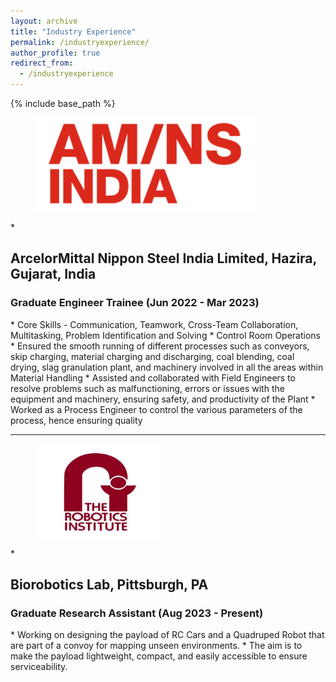 ```yaml
---
layout: archive
title: "Industry Experience"
permalink: /industryexperience/
author_profile: true
redirect_from:
  - /industryexperience
---
```


{% include base_path %}

<figure>
  <img src="/images/AMNS_Logo.png" alt="AM/NS Logo" style="width:350px;height:150px;">
  </figure>
* <h2>ArcelorMittal Nippon Steel India Limited, Hazira, Gujarat, India</h2>
  <h3>Graduate Engineer Trainee (Jun 2022 - Mar 2023)</h3>
  * Core Skills - Communication, Teamwork, Cross-Team Collaboration, Multitasking, Problem Identification and Solving
  * Control Room Operations
  * Ensured the smooth running of different processes such as conveyors, skip charging, material charging and discharging, coal blending, coal drying, slag granulation plant, and machinery involved in all the areas within Material Handling
  * Assisted and collaborated with Field Engineers to resolve problems such as malfunctioning, errors or issues with  the equipment and machinery, ensuring safety, and productivity of the Plant
  * Worked as a Process Engineer to control the various parameters of the process, hence ensuring quality
  
---

<figure>
  <img src="/images/robotics_institute.png" alt="RI Logo" style="width:200px;height:150px;">
  </figure>
* <h2>Biorobotics Lab, Pittsburgh, PA</h2>
  <h3>Graduate Research Assistant (Aug 2023 - Present)</h3>
  *	Working on designing the payload of RC Cars and a Quadruped Robot that are part of a convoy for mapping unseen environments.
  * The aim is to make the payload lightweight, compact, and easily accessible to ensure serviceability.

